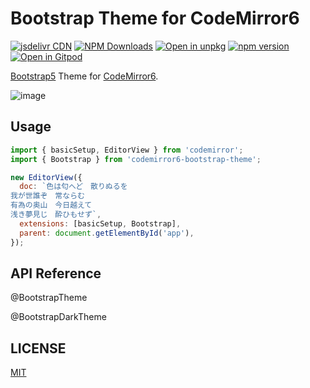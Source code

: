 # Bootstrap Theme for CodeMirror6

[![jsdelivr CDN](https://data.jsdelivr.com/v1/package/npm/codemirror6-bootstrap-theme/badge)](https://www.jsdelivr.com/package/npm/codemirror6-bootstrap-theme)
[![NPM Downloads](https://img.shields.io/npm/dm/codemirror6-bootstrap-theme.svg?style=flat)](https://www.npmjs.com/package/codemirror6-bootstrap-theme)
[![Open in unpkg](https://img.shields.io/badge/Open%20in-unpkg-blue)](https://uiwjs.github.io/npm-unpkg/#/pkg/codemirror6-bootstrap-theme/file/README.md)
[![npm version](https://img.shields.io/npm/v/codemirror6-bootstrap-theme.svg)](https://www.npmjs.com/package/codemirror6-bootstrap-theme)
[![Open in Gitpod](https://shields.io/badge/Open%20in-Gitpod-green?logo=Gitpod)](https://gitpod.io/#https://github.com/logue/codemirror6-bootstrap-theme)

[Bootstrap5](https://getbootstrap.com/) Theme for [CodeMirror6](https://codemirror.net/).

![image](https://user-images.githubusercontent.com/480173/174700631-d8379d46-ed33-4363-a8c4-e602ed8d9024.png)

## Usage

```js
import { basicSetup, EditorView } from 'codemirror';
import { Bootstrap } from 'codemirror6-bootstrap-theme';

new EditorView({
  doc: `色は匂へど　散りぬるを
我が世誰ぞ　常ならむ
有為の奥山　今日越えて
浅き夢見じ　酔ひもせず`,
  extensions: [basicSetup, Bootstrap],
  parent: document.getElementById('app'),
});
```

## API Reference

@BootstrapTheme

@BootstrapDarkTheme

## LICENSE

[MIT](LICENSE)
